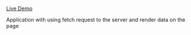 [Live Demo](https://simple-render-page.vercel.app/)

Application with using fetch request to the server and render data on the page

